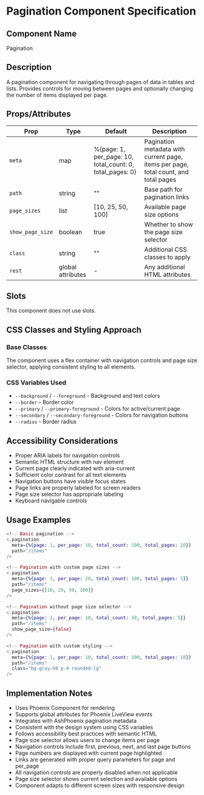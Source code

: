 # Pagination Component Specification

## Component Name
Pagination

## Description
A pagination component for navigating through pages of data in tables and lists. Provides controls for moving between pages and optionally changing the number of items displayed per page.

## Props/Attributes
| Prop | Type | Default | Description |
|------|------|---------|-------------|
| `meta` | map | %{page: 1, per_page: 10, total_count: 0, total_pages: 0} | Pagination metadata with current page, items per page, total count, and total pages |
| `path` | string | "" | Base path for pagination links |
| `page_sizes` | list | [10, 25, 50, 100] | Available page size options |
| `show_page_size` | boolean | true | Whether to show the page size selector |
| `class` | string | "" | Additional CSS classes to apply |
| `rest` | global attributes | - | Any additional HTML attributes |

## Slots
This component does not use slots.

## CSS Classes and Styling Approach
### Base Classes
The component uses a flex container with navigation controls and page size selector, applying consistent styling to all elements.

### CSS Variables Used
- `--background` / `--foreground` - Background and text colors
- `--border` - Border color
- `--primary` / `--primary-foreground` - Colors for active/current page
- `--secondary` / `--secondary-foreground` - Colors for navigation buttons
- `--radius` - Border radius

## Accessibility Considerations
- Proper ARIA labels for navigation controls
- Semantic HTML structure with nav element
- Current page clearly indicated with aria-current
- Sufficient color contrast for all text elements
- Navigation buttons have visible focus states
- Page links are properly labeled for screen readers
- Page size selector has appropriate labeling
- Keyboard navigable controls

## Usage Examples
```heex
<!-- Basic pagination -->
<.pagination
  meta={%{page: 1, per_page: 10, total_count: 100, total_pages: 10}}
  path="/items"
/>

<!-- Pagination with custom page sizes -->
<.pagination
  meta={%{page: 3, per_page: 20, total_count: 100, total_pages: 5}}
  path="/items"
  page_sizes={[10, 20, 50, 100]}
/>

<!-- Pagination without page size selector -->
<.pagination
  meta={%{page: 2, per_page: 10, total_count: 50, total_pages: 5}}
  path="/items"
  show_page_size={false}
/>

<!-- Pagination with custom styling -->
<.pagination
  meta={%{page: 1, per_page: 10, total_count: 100, total_pages: 10}}
  path="/items"
  class="bg-gray-50 p-4 rounded-lg"
/>
```

## Implementation Notes
- Uses Phoenix Component for rendering
- Supports global attributes for Phoenix LiveView events
- Integrates with AshPhoenix pagination metadata
- Consistent with the design system using CSS variables
- Follows accessibility best practices with semantic HTML
- Page size selector allows users to change items per page
- Navigation controls include first, previous, next, and last page buttons
- Page numbers are displayed with current page highlighted
- Links are generated with proper query parameters for page and per_page
- All navigation controls are properly disabled when not applicable
- Page size selector shows current selection and available options
- Component adapts to different screen sizes with responsive design